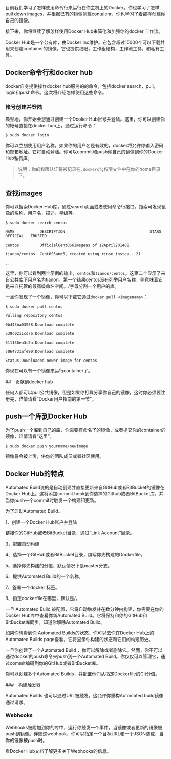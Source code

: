 目前我们学习了怎样使用命令行来运行在你主机上的Docker。你也学习了怎样pull down images，并根据已有的镜像创建contaienr，你也学习了着那样创建你自己的镜像。

接下来，你将继续了解怎样使用Docker Hub来简化和加强你的docker 工作流。

Docker Hub是一个公有库，由Docker Inc维护。它包含超过15000个可以下载并用来创建container的镜像。它也提供权限，工作组结构，工作流工具，和私有工具。

## Docker命令行和docker hub

docker自身提供操作docker hub服务的的命令，包括docker search，pull，login和push命令。这次将介绍怎样使用这些命令。

### 帐号创建并登陆

典型地，你开始会想通过创建一个Dcoker Hub帐号并登陆。这里，你可以创建你的帐号直接在docker hub上，通过运行命令：

	$ sudo docker login

你可以立刻使用用户名称。如果你的用户名是有效的，docker将允许你输入密码和邮箱地址。它将自动登陆。你可以commit和push你自己的镜像到你的Docker Hub私有库。

> 说明：你的权限认证将被记录在`.dockercfg`权限文件中在你的home目录下。

## 查找images

你可以搜索Docker Hub库，通过search页面或者使用命令行接口。搜索可发现镜像的名称，用户名，描述，星级等。

	$ sudo docker search centos
 
	NAME           DESCRIPTION                                     STARS     OFFICIAL   TRUSTED

	centos         OfficialCentOS6Imageas of 12April201488
 
	tianon/centos  CentOS5and6, created using rinse instea...21

	...

这里，你可以看到两个示例的输出，`centos`和`tianon/centos`。这第二个显示了来自公共库下用户名为tianon。第一个结果centos没有列举用户名称，则意味着它是来自托管的最高级命名空间。/字母分割一个用户的库。

一旦你发现了一个镜像，你可以下载它通过`docker pull <imagename>`：

	$ sudo docker pull centos

	Pulling repository centos

	0b443ba03958:Download complete

	539c0211cd76:Download complete

	511136ea3c5a:Download complete

	7064731afe90:Download complete

	Status:Downloaded newer image for centos

你现在可以有一个镜像来运行container了。

##　贡献到docker hub

任何人都可以pull公共镜像，但是如果你打算分享你自己的镜像，这时你必须要注册先，详情请看“Docker用户指南的第一节”。

## push一个库到Docker Hub

为了push一个库到自己的库，你需要有命名了的镜像，或者提交你的container的镜像，详情请看“这里”。

	$ sudo docker push yourname/newimage

镜像将会被上传，供你的团队成员或者社区使用。

## Docker Hub的特点

Automated Build说的是自动创建并直接更新来自GitHub或者BitBucket的镜像在Docker Hub上。这将添加commit hook到你选择的Github或者BitBucket库，并当你push一个commit时触发一个构建和更新。

为了启动Automated Build。

1、创建一个Docker Hub账户并登陆

链接你的GitHub或者BitBucket目录，通过“Link Account”目录。

3、配置自动构建

4、选择一个GitHub或者BitBucket目录，编写你先构建的Dockerfile。

5、选择你先构建的分值，默认情况下是master分支。

6、提供Automated Build的一个名称。

7、签署一个docker 标签。

8、指定dockerfile在哪里，默认是/。


一旦 Automated Build 被配置，它将自动触发并在数分钟内构建，你需要在你的Docker Hub库中查看你新Automated Build。它将保持和你的GitHub和BitBucket库同步，知道你解除Automated Build。

如果你想看到你 Automated Builds的状态，你可以去你在Docker Hub上的Automated Builds page查看，它将显示你构建的状态和它们的构建历史。

一旦你创建了一个Automated Build ，你可以解除或者删除它。然而，你不可以通过docker的push命令来push到一个Automated Build。你仅仅可以管理它，通过commit编码到你的GitHub或者BitBucket库。


你可以创建多个Automated Builds，并配置他们从指定Dockerfile的Git分值。

###　构建触发器

Automated Builds 也可以通过URL被触发。这允许你重构Automated build镜像通过请求。 
### Webhooks

Webhooks被附加到你的库中，运行你触发一个事件，当镜像或者更新的镜像被push到镜像。伴随这webhook，你可以指定一个目标URL和一个JSON装载，当你的镜像被push时。

看Docker Hub文档了解更多关于Webhooks的信息。
